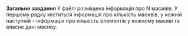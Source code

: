 **Загальне завдання** 
У файлі розміщена інформація про N масивів.
У першому рядку міститься інформація про кількість масивів, у кожній наступній – інформація про кількість елементів у кожному масиві та власне дані масиву.
	
